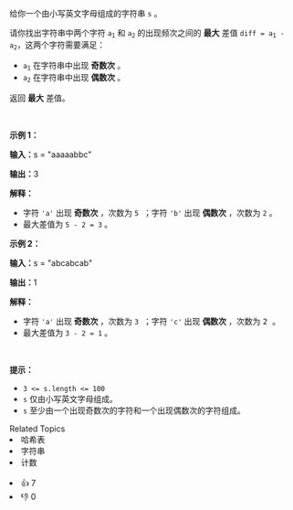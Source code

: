 <p>给你一个由小写英文字母组成的字符串&nbsp;<code>s</code> 。</p>

<p>请你找出字符串中两个字符&nbsp;<code>a<sub>1</sub></code>&nbsp;和&nbsp;<code>a<sub>2</sub></code> 的出现频次之间的 <strong>最大</strong> 差值 <code>diff = a<sub>1</sub>&nbsp;- a<sub>2</sub></code>，这两个字符需要满足：</p>

<ul> 
 <li><code>a<sub>1</sub></code>&nbsp;在字符串中出现 <strong>奇数次</strong> 。</li> 
 <li><code>a<sub>2</sub></code>&nbsp;在字符串中出现 <strong>偶数次</strong>&nbsp;。</li> 
</ul>

<p>返回 <strong>最大</strong> 差值。</p>

<p>&nbsp;</p>

<p><b>示例 1：</b></p>

<div class="example-block"> 
 <p><span class="example-io"><b>输入：</b>s = "aaaaabbc"</span></p> 
</div>

<p><b>输出：</b>3</p>

<p><b>解释：</b></p>

<ul> 
 <li>字符&nbsp;<code>'a'</code>&nbsp;出现 <strong>奇数次</strong>&nbsp;，次数为&nbsp;<code><font face="monospace">5</font></code><font face="monospace"> ；字符</font>&nbsp;<code>'b'</code>&nbsp;出现 <strong>偶数次</strong> ，次数为&nbsp;<code><font face="monospace">2</font></code>&nbsp;。</li> 
 <li>最大差值为&nbsp;<code>5 - 2 = 3</code>&nbsp;。</li> 
</ul>

<p><b>示例 2：</b></p>

<div class="example-block"> 
 <p><span class="example-io"><b>输入：</b>s = "abcabcab"</span></p> 
</div>

<p><b>输出：</b>1</p>

<p><b>解释：</b></p>

<ul> 
 <li>字符&nbsp;<code>'a'</code>&nbsp;出现 <strong>奇数次</strong>&nbsp;，次数为&nbsp;<code><font face="monospace">3</font></code><font face="monospace"> ；字符</font>&nbsp;<code>'c'</code>&nbsp;出现 <strong>偶数次</strong>&nbsp;，次数为&nbsp;<font face="monospace">2 。</font></li> 
 <li>最大差值为&nbsp;<code>3 - 2 = 1</code> 。</li> 
</ul>

<p>&nbsp;</p>

<p><b>提示：</b></p>

<ul> 
 <li><code>3 &lt;= s.length &lt;= 100</code></li> 
 <li><code>s</code>&nbsp;仅由小写英文字母组成。</li> 
 <li><code>s</code>&nbsp;至少由一个出现奇数次的字符和一个出现偶数次的字符组成。</li> 
</ul>

<div><div>Related Topics</div><div><li>哈希表</li><li>字符串</li><li>计数</li></div></div><br><div><li>👍 7</li><li>👎 0</li></div>